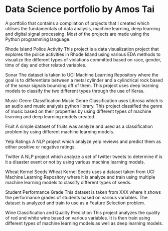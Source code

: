 # Data Science portfolio by Amos Tai

A portfolio that contains a compilation of projects that I created which utilises the fundamentals of data analysis, machine learning, deep learning and digital signal processing. Most of the projects are made using the Python programming language. 


Rhode Island Police Activity
This project is a data visualization project that explores the police activities in Rhode Island using various EDA methods to visualize the different types of violations committed based on race, gender, time of day and other related variables.

Sonar
The dataset is taken to UCI Machine Learning Repository where the goal is to differentiate between a metal cylinder and a cylindrical rock based of the sonar signals bouncing off of them. This project uses deep learning models to classify the two different types through the use of Keras.

Music Genre Classification
Music Genre Classification uses Librosa which is an audio and music analysis python library. This project classified the genre of music based on their properties by using different types of machine learning and deep learning models created.

Fruit
A simple dataset of fruits was analyze and used as a classification problem by using different machine learning models.

Yelp Ratings
A NLP project which analyze yelp reviews and predict them as either positive or negative ratings.

Twitter
A NLP project which analyze a set of twitter tweets to determine if is it a disaster event or not by using various machine learning models.

Wheat Kernel Seeds
Wheat Kernel Seeds uses a dataset taken from UCI Machine Learning Repository where it is analyze and train using multiple machine learning models to classify different types of seeds.

Student Performance Grade
This dataset is taken from XXX where it shows the performance grades of students based on various variables. The dataset is analyzed and train to use as a Feature Selection problem.

Wine Classification and Quality Prediction
This project analyzes the quality of red and white wine based on various variables. It is then train using different types of machine learning models as well as deep learning models.




